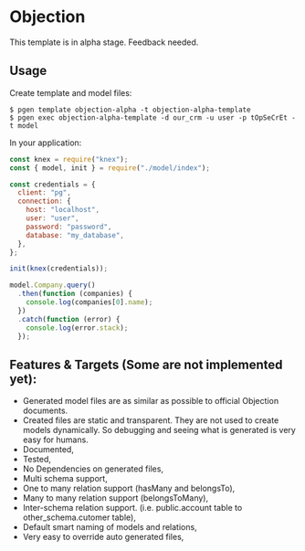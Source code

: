 # Objection

This template is in alpha stage. Feedback needed.

## Usage

Create template and model files:

    $ pgen template objection-alpha -t objection-alpha-template
    $ pgen exec objection-alpha-template -d our_crm -u user -p tOpSeCrEt -t model

In your application:

```js
const knex = require("knex");
const { model, init } = require("./model/index");

const credentials = {
  client: "pg",
  connection: {
    host: "localhost",
    user: "user",
    password: "password",
    database: "my_database",
  },
};

init(knex(credentials));

model.Company.query()
  .then(function (companies) {
    console.log(companies[0].name);
  })
  .catch(function (error) {
    console.log(error.stack);
  });
```

## Features & Targets (Some are not implemented yet):

- Generated model files are as similar as possible to official Objection documents.
- Created files are static and transparent. They are not used to create models dynamically. So debugging and seeing what is generated is very easy for humans.
- Documented,
- Tested,
- No Dependencies on generated files,
- Multi schema support,
- One to many relation support (hasMany and belongsTo),
- Many to many relation support (belongsToMany),
- Inter-schema relation support. (i.e. public.account table to other_schema.cutomer table),
- Default smart naming of models and relations,
- Very easy to override auto generated files,
